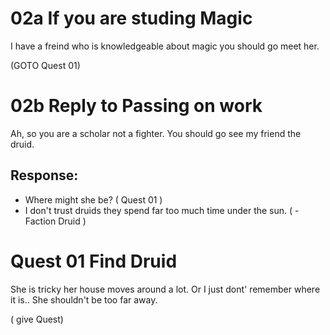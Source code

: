 # 02a If you are studing Magic
   I have a freind who is knowledgeable about magic you should go meet her.

   (GOTO Quest 01)

# 02b Reply to Passing on work
   Ah, so you are a scholar not a fighter. You should go see my friend the druid. 

## Response:
   - Where might she be? ( Quest 01 )
   - I don't trust druids they spend far too much time under the sun. ( - Faction Druid )

# Quest 01 Find Druid
   She is tricky her house moves around a lot. Or I just dont' remember where it is.. She shouldn't be too far away.
  
   ( give Quest)